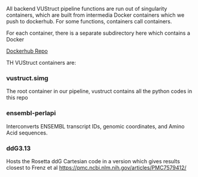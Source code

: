 All backend VUStruct pipeline functions are run out of singularity containers, which are built from intermedia Docker containers which we push to dockerhub.
For some functions, containers call containers.

For each container, there is a separate subdirectory here which contains a Docker

[Dockerhub Repo](https://hub.docker.com/repositories/vustruct)

TH VUStruct containers are:

### vustruct.simg
The root container in our pipeline, vustruct contains all the python codes in this repo

### ensembl-perlapi
Interconverts ENSEMBL transcript IDs, genomic coordinates, and Amino Acid sequences.

### ddG3.13
Hosts the Rosetta ddG Cartesian code in a version which gives results closest
to Frenz et al https://pmc.ncbi.nlm.nih.gov/articles/PMC7579412/
